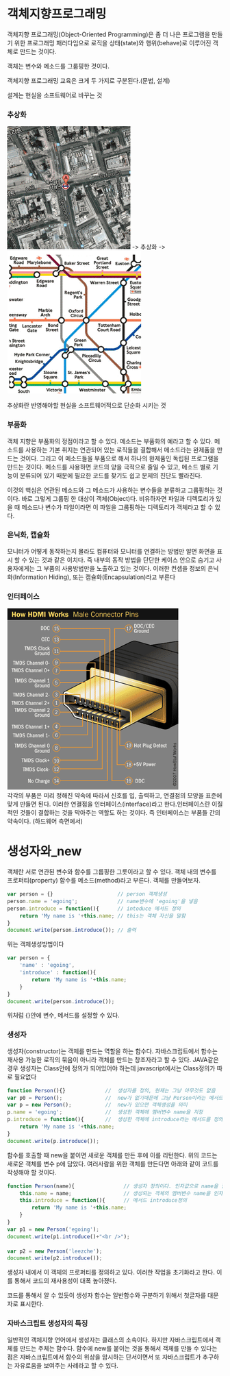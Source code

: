 # 객체지향프로그래밍

객체지향 프로그래밍(Object-Oriented Programming)은 좀 더 나은 프로그램을 만들기 위한 프로그래밍 패러다임으로 로직을 상태(state)와 행위(behave)로 이루어진 객체로 만드는 것이다.

객체는 변수와 메소드를 그룹핑한 것이다.

객체지향 프로그래밍 교육은 크게 두 가지로 구분된다.(문법, 설계)

설계는 현실을 소프트웨어로 바꾸는 것


### 추상화

![img1](./pic01.gif) -> 추상화 -> ![img2](./pic02.gif)


추상화란 반영해야할 현실을 소프트웨어적으로 단순화 시키는 것

### 부품화

객체 지향은 부품화의 정점이라고 할 수 있다. 메소드는 부품화의 예라고 할 수 있다. 메소드를 사용하는 기본 취지는 연관되어 있는 로직들을 결합해서 메소드라는 완제품을 만드는 것이다. 그리고 이 메소드들을 부품으로 해서 하나의 완제품인 독립된 프로그램을 만드는 것이다. 메소드를 사용하면 코드의 양을 극적으로 줄일 수 있고, 메소드 별로 기능이 분류되어 있기 때문에 필요한 코드를 찾기도 쉽고 문제의 진단도 빨라진다.

이것의 핵심은 연관된 메소드와 그 메소드가 사용하는 변수들을 분류하고 그룹핑하는 것이다. 바로 그렇게 그룹핑 한 대상이 객체(Object)다. 비유하자면 파일과 디렉토리가 있을 때 메소드나 변수가 파일이라면 이 파일을 그룹핑하는 디렉토리가 객체라고 할 수 있다.

### 은닉화, 캡슐화

모니터가 어떻게 동작하는지 몰라도 컴퓨터와 모니터를 연결하는 방법만 알면 화면을 표시 할 수 있는 것과 같은 이치다. 즉 내부의 동작 방법을 단단한 케이스 안으로 숨기고 사용자에게는 그 부품의 사용방법만을 노출하고 있는 것이다. 이러한 컨셉을 정보의 은닉화(Information Hiding), 또는 캡슐화(Encapsulation)라고 부른다


### 인터페이스

![img3](./pic03.gif) </br>
 각각의 부품은 미리 정해진 약속에 따라서 신호를 입, 출력하고, 연결점의 모양을 표준에 맞게 만들면 된다. 이러한 연결점을 인터페이스(interface)라고 한다.인터페이스란 이질적인 것들이 결합하는 것을 막아주는 역할도 하는 것이다. 즉 인터페이스는 부품들 간의 약속이다. (하드웨어 측면에서)

# 생성자와_new

객체란 서로 연관된 변수와 함수를 그룹핑한 그릇이라고 할 수 있다. 객체 내의 변수를 프로퍼티(property) 함수를 메소드(method)라고 부른다. 객체를 만들어보자.

~~~javascript
var person = {}                     // person 객체생성
person.name = 'egoing';             // name변수에 'egoing'을 넣음
person.introduce = function(){      // intoduce 메서드 정의
    return 'My name is '+this.name; // this는 객체 자신을 말함
}
document.write(person.introduce()); // 출력
~~~
위는 객체생성방법이다
~~~javascript
var person = {
    'name' : 'egoing',
    'introduce' : function(){
        return 'My name is '+this.name;
    }
}
document.write(person.introduce());
~~~
위처럼 {}안에 변수, 메서드를 설정할 수 있다.

### 생성자

생성자(constructor)는 객체를 만드는 역할을 하는 함수다. 자바스크립트에서 함수는 재사용 가능한 로직의 묶음이 아니라 객체를 만드는 창조자라고 할 수 있다. JAVA같은경우 생성자는 Class안에 정의가 되어있어야 하는데 javascript에서는 Class정의가 따로 필요없다

~~~javascript
function Person(){}             //  생성자를 정의, 현재는 그냥 아무것도 없음
var p0 = Person();              //  new가 없기때문에 그냥 Person이라는 메서드를 호출
var p = new Person();           //  new가 있으면 객체생성을 의미
p.name = 'egoing';              //  생성한 객체에 멤버변수 name을 지정
p.introduce = function(){       //  생성한 객체에 introduce라는 메서드를 정의
    return 'My name is '+this.name; 
}
document.write(p.introduce());
~~~

함수를 호출할 때 new을 붙이면 새로운 객체를 만든 후에 이를 리턴한다. 위의 코드는 새로운 객체를 변수 p에 담았다. 여러사람을 위한 객체를 만든다면 아래와 같이 코드를 작성해야 할 것이다. 

~~~javascript
function Person(name){                // 생성자 정의이다. 인자값으로 name을 필요
    this.name = name;                 // 생성되는 객체의 멤버변수 name을 인자값을 들어온 name으로 넣는다.
    this.introduce = function(){      // 메서드 introduce정의
        return 'My name is '+this.name; 
    }   
}
var p1 = new Person('egoing');
document.write(p1.introduce()+"<br />");
 
var p2 = new Person('leezche');
document.write(p2.introduce());
~~~

생성자 내에서 이 객체의 프로퍼티를 정의하고 있다. 이러한 작업을 초기화라고 한다. 이를 통해서 코드의 재사용성이 대폭 높아졌다.

코드를 통해서 알 수 있듯이 생성자 함수는 일반함수와 구분하기 위해서 첫글자를 대문자로 표시한다.

### 자바스크립트 생성자의 특징

일반적인 객체지향 언어에서 생성자는 클래스의 소속이다. 하지만 자바스크립트에서 객체를 만드는 주체는 함수다. 함수에 new를 붙이는 것을 통해서 객체를 만들 수 있다는 점은 자바스크립트에서 함수의 위상을 암시하는 단서이면서 또 자바스크립트가 추구하는 자유로움을 보여주는 사례라고 할 수 있다.